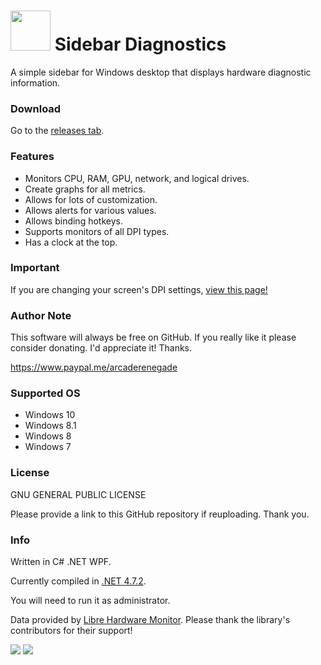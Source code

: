 <h1><img src="https://cdn.rawgit.com/ArcadeRenegade/SidebarDiagnostics/master/sidebar.ico" width="64" height="64" /> Sidebar Diagnostics</h1>

A simple sidebar for Windows desktop that displays hardware diagnostic information.

### Download

Go to the <a href="https://github.com/ArcadeRenegade/SidebarDiagnostics/releases">releases tab</a>.

### Features
* Monitors CPU, RAM, GPU, network, and logical drives.
* Create graphs for all metrics.
* Allows for lots of customization.
* Allows alerts for various values.
* Allows binding hotkeys.
* Supports monitors of all DPI types.
* Has a clock at the top.

### Important

If you are changing your screen's DPI settings, <a href="https://github.com/ArcadeRenegade/SidebarDiagnostics/wiki/DPI-Settings">view this page!</a>

### Author Note

This software will always be free on GitHub. If you really like it please consider donating. I'd appreciate it!
Thanks.

https://www.paypal.me/arcaderenegade

### Supported OS

* Windows 10
* Windows 8.1
* Windows 8
* Windows 7

### License

GNU GENERAL PUBLIC LICENSE

Please provide a link to this GitHub repository if reuploading. Thank you.

### Info

Written in C# .NET WPF.

Currently compiled in <a href="https://dotnet.microsoft.com/download/dotnet-framework/thank-you/net472-web-installer">.NET 4.7.2</a>.

You will need to run it as administrator.

Data provided by <a href="https://github.com/LibreHardwareMonitor/LibreHardwareMonitor">Libre Hardware Monitor</a>. Please thank the library's contributors for their support!

<img src="http://i.imgur.com/70LkdwO.png" />

<img src="http://i.imgur.com/mkrO6W6.png" />
